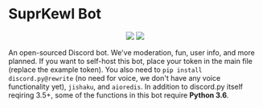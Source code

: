 # SuprKewl Bot

<p align="center">
<a href="https://discord.gg/CRBBJVY"><img src="https://img.shields.io/discord/498185249952366602.svg"></a>
<a href="./LICENSE-mit.txt"><img src="https://img.shields.io/badge/license-MIT-blue.svg"></a>
</p>


An open-sourced Discord bot. We've moderation, fun, user info, and more planned.
If you want to self-host this bot, place your token in the main file (replace the example token). You also need to `pip install` `discord.py@rewrite` (no need for voice, we don't have any voice functionality yet), `jishaku`, and `aioredis`.
In addition to discord.py itself reqiring 3.5+, some of the functions in this bot require **Python 3.6**.
